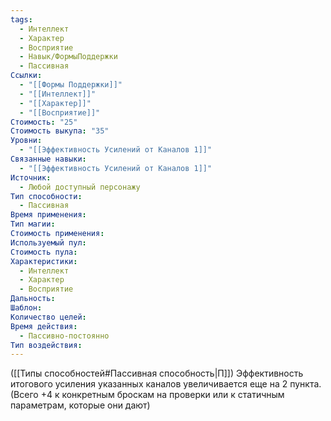 ```yaml
---
tags:
  - Интеллект
  - Характер
  - Восприятие
  - Навык/ФормыПоддержки
  - Пассивная
Ссылки:
  - "[[Формы Поддержки]]"
  - "[[Интеллект]]"
  - "[[Характер]]"
  - "[[Восприятие]]"
Стоимость: "25"
Стоимость выкупа: "35"
Уровни:
  - "[[Эффективность Усилений от Каналов 1]]"
Связанные навыки:
  - "[[Эффективность Усилений от Каналов 1]]"
Источник:
  - Любой доступный персонажу
Тип способности:
  - Пассивная
Время применения: 
Тип магии: 
Стоимость применения: 
Используемый пул: 
Стоимость пула: 
Характеристики:
  - Интеллект
  - Характер
  - Восприятие
Дальность: 
Шаблон: 
Количество целей: 
Время действия:
  - Пассивно-постоянно
Тип воздействия:
---
```

([[Типы способностей#Пассивная способность|П]]) Эффективность итогового усиления указанных каналов увеличивается еще на 2 пункта. (Всего +4 к конкретным броскам на проверки или к статичным параметрам, которые они дают)